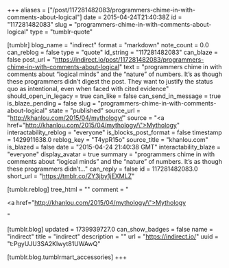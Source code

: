 +++
aliases = ["/post/117281482083/programmers-chime-in-with-comments-about-logical"]
date = 2015-04-24T21:40:38Z
id = "117281482083"
slug = "programmers-chime-in-with-comments-about-logical"
type = "tumblr-quote"

[tumblr]
blog_name = "indirect"
format = "markdown"
note_count = 0.0
can_reblog = false
type = "quote"
id_string = "117281482083"
can_blaze = false
post_url = "https://indirect.io/post/117281482083/programmers-chime-in-with-comments-about-logical"
text = "programmers chime in with comments about “logical minds” and the “nature” of numbers. It’s as though these programmers didn’t digest the post. They want to justify the status quo as intentional, even when faced with cited evidence"
should_open_in_legacy = true
can_like = false
can_send_in_message = true
is_blaze_pending = false
slug = "programmers-chime-in-with-comments-about-logical"
state = "published"
source_url = "http://khanlou.com/2015/04/mythology/"
source = "<a href=\"http://khanlou.com/2015/04/mythology/\">Mythology</a>"
interactability_reblog = "everyone"
is_blocks_post_format = false
timestamp = 1429911638.0
reblog_key = "T4ypR15o"
source_title = "khanlou.com"
is_blazed = false
date = "2015-04-24 21:40:38 GMT"
interactability_blaze = "everyone"
display_avatar = true
summary = "programmers chime in with comments about “logical minds” and the “nature” of numbers. It’s as though these programmers didn’t..."
can_reply = false
id = 117281482083.0
short_url = "https://tmblr.co/ZY3jby1jEXMLZ"

[tumblr.reblog]
tree_html = ""
comment = "<p><a href=\"http://khanlou.com/2015/04/mythology/\">Mythology</a></p>"

[tumblr.blog]
updated = 1739939727.0
can_show_badges = false
name = "indirect"
title = "indirect"
description = ""
url = "https://indirect.io/"
uuid = "t:PgyUJU3SA2Klwyt81UWAwQ"

[tumblr.blog.tumblrmart_accessories]
+++
